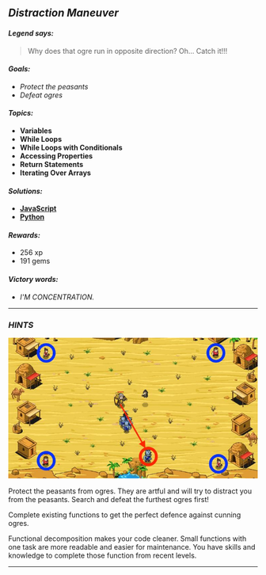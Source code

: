 ## _Distraction Maneuver_

#### _Legend says:_
> Why does that ogre run in opposite direction? Oh... Catch it!!!

#### _Goals:_
+ _Protect the peasants_
+ _Defeat ogres_

#### _Topics:_
+ **Variables**
+ **While Loops**
+ **While Loops with Conditionals**
+ **Accessing Properties**
+ **Return Statements**
+ **Iterating Over Arrays**

#### _Solutions:_
+ **[JavaScript](distractionManeuver.js)**
+ **[Python](distracion_maneuver.py)**

#### _Rewards:_
+ 256 xp
+ 191 gems

#### _Victory words:_
+ _I'M CONCENTRATION._

___

### _HINTS_

![](img/distraction.jpg)

Protect the peasants from ogres. They are artful and will try to distract you from the peasants. Search and defeat the furthest ogres first!

Complete existing functions to get the perfect defence against cunning ogres.

Functional decomposition makes your code cleaner. Small functions with one task are more readable and easier for maintenance. You have skills and knowledge to complete those function from recent levels.

___
